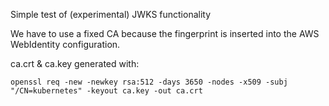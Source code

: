 Simple test of (experimental) JWKS functionality

We have to use a fixed CA because the fingerprint is inserted into the AWS WebIdentity configuration.

ca.crt & ca.key generated with:

`openssl req -new -newkey rsa:512 -days 3650 -nodes -x509 -subj "/CN=kubernetes" -keyout ca.key -out ca.crt`


